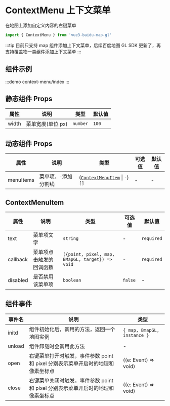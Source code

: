 # ContextMenu 上下文菜单 <Badge type="tip" text="^0.0.29" />

在地图上添加自定义内容的右键菜单

```ts
import { ContextMenu } from 'vue3-baidu-map-gl'
```

:::tip
目前只支持 map 组件添加上下文菜单，后续百度地图 GL SDK 更新了，再支持覆盖物一类组件添加上下文菜单
:::

## 组件示例

:::demo
context-menu/index
:::

## 静态组件 Props

| 属性  | 说明              | 类型     | 默认值 |
| ----- | ----------------- | -------- | ------ |
| width | 菜单宽度(单位 px) | `number` | `100`  |

## 动态组件 Props

| 属性      | 说明                  | 类型                                                | 可选值 | 默认值 |
| --------- | --------------------- | --------------------------------------------------- | ------ | ------ |
| menuItems | 菜单项，`-`添加分割线 | ([`ContextMenuItem`](#contextmenuitem) \| `-`) `[]` | -      | -      |

## ContextMenuItem

| 属性     | 说明                     | 类型                                            | 可选值  | 默认值     |
| -------- | ------------------------ | ----------------------------------------------- | ------- | ---------- |
| text     | 菜单项文字               | `string`                                        | -       | `required` |
| callback | 菜单项点击触发的回调函数 | `({point, pixel, map, BMapGL, target}) => void` | -       | `required` |
| disabled | 是否禁用该菜单项         | `boolean`                                       | `false` | -          |

## 组件事件

| 事件名 | 说明                                                                             | 类型                        |
| ------ | -------------------------------------------------------------------------------- | --------------------------- |
| initd  | 组件初始化后，调用的方法，返回一个地图实例                                       | `{ map, BmapGL, instance }` |
| unload | 组件卸载时会调用此方法                                                           | -                           |
| open   | 右键菜单打开时触发，事件参数 point 和 pixel 分别表示菜单开启时的地理和像素坐标点 | ((e: Event) => void)        |
| close  | 右键菜单关闭时触发，事件参数 point 和 pixel 分别表示菜单开启时的地理和像素坐标点 | ((e: Event) => void)        |
